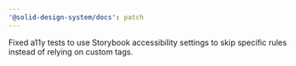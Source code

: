 ```yaml
---
'@solid-design-system/docs': patch
---
```


Fixed a11y tests to use Storybook accessibility settings to skip specific rules instead of relying on custom tags.
